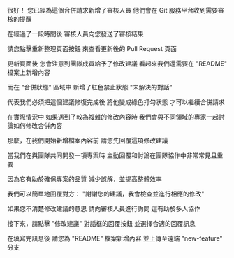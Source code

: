 很好！
您已經為這個合併請求新增了審核人員
他們會在 Git 服務平台收到需要審核的提醒

在經過了一段時間後
審核人員向您發送了審核結果

請您點擊重新整理頁面按鈕
來查看更新後的 Pull Request 頁面

更新頁面後
您會注意到團隊成員給予了修改建議
看起來我們還需要在 "README" 檔案上新增內容

而在 "合併狀態" 區域中
新增了紅色禁止狀態 "未解決的對話"

代表我們必須把這個建議修復完成後
將他變成綠色打勾狀態
才可以繼續合併請求

在實際情況中
如果遇到了較為複雜的修改內容時
我們會與不同領域的專家一起討論如何修改合併內容

那麼，在我們開始新增檔案內容前
請您先回覆這項修改建議

當我們在與團隊共同開發一項專案時
主動回覆和討論在團隊協作中非常常見且重要

因為它有助於確保專案的品質
減少誤解，並提高整體效率

我們可以簡單地回覆對方：
"謝謝您的建議，我會檢查並進行相應的修改"

如果您不清楚修改建議的意思
請向審核人員進行詢問
這有助於多人協作

接下來，請點擊 "修改建議" 對話框的回覆按鈕
並選擇合適的回覆訊息

在填寫完訊息後
請您為 "README" 檔案新增內容
並上傳至遠端 "new-feature" 分支


